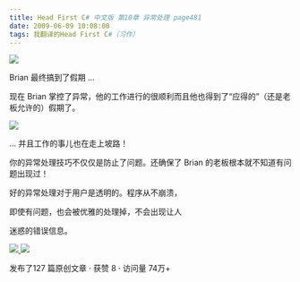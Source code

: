 ```yaml
---
title: Head First C# 中文版 第10章 异常处理 page481
date: 2009-06-09 10:08:00
tags: 我翻译的Head First C#（习作）
---
```

![](https://p-blog.csdn.net/images/p_blog_csdn_net/cuipengfei1/EntryImages/20090609/2009-06-09_09-59-30.jpg)

Brian  最终搞到了假期  ...

  

现在  Brian  掌控了异常，他的工作进行的很顺利而且他也得到了“应得的”（还是老板允许的）假期了。

  

![](https://p-blog.csdn.net/images/p_blog_csdn_net/cuipengfei1/EntryImages/20090609/2009-06-09_10-03-42.jpg)  

...  并且工作的事儿也在走上坡路！

  

你的异常处理技巧不仅仅是防止了问题。还确保了  Brian  的老板根本就不知道有问题出现过！

  

好的异常处理对于用户是透明的。程序从不崩溃，

  

即使有问题，也会被优雅的处理掉，不会出现让人

  

迷惑的错误信息。



[ ![](https://profile.csdnimg.cn/5/2/5/3_cuipengfei1)
![](https://g.csdnimg.cn/static/user-reg-year/1x/11.png)
](https://blog.csdn.net/cuipengfei1)



发布了127 篇原创文章  ·  获赞 8  ·  访问量 74万+

